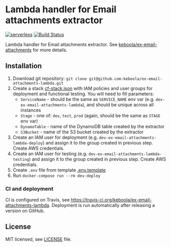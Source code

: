 # Lambda handler for Email attachments extractor

[![serverless](http://public.serverless.com/badges/v3.svg)](http://www.serverless.com)
[![Build Status](https://travis-ci.org/keboola/ex-email-attachments-lambda.svg)](https://travis-ci.org/keboola/ex-email-attachments-lambda)

Lambda handler for Email attachments extractor. See [keboola/ex-email-attachments](https://github.com/keboola/ex-email-attachments) for more details.

## Installation

1. Download git repository: `git clone git@github.com:keboola/ex-email-attachments-lambda.git`
2. Create a stack [cf-stack.json](https://github.com/keboola/ex-email-attachments-lambda/blob/master/cf-stack.json) with IAM policies and user groups for deployment and functional testing. You will need to fill parameters:
    - `ServiceName` - should be the same as `SERVICE_NAME` env var (e.g. `dev-ex-email-attachments-lambda`), and should be unique across all instances
    - `Stage` - one of: `dev`, `test`, `prod` (again, should be the same as `STAGE` env var)
    - `DynamoTable` - name of the DynamoDB table created by the extractor
    - `S3Bucket` - name of the S3 bucket created by the extractor
3. Create an IAM user for deployment (e.g. `dev-ex-email-attachments-lambda-deploy`) and assign it to the group created in previous step. Create AWS credentials.
4. Create an IAM user for testing (e.g. `dev-ex-email-attachments-lambda-testing`) and assign it to the group created in previous step. Create AWS credentials.
5. Create `.env` file from template [.env.template](https://github.com/keboola/ex-email-attachments-lambda/blob/master/.env.template)
6. Run `docker-compose run --rm dev-deploy`

### CI and deployment

CI is configured on Travis, see https://travis-ci.org/keboola/ex-email-attachments-lambda. Deployment is run automatically after releasing a version on GitHub.

## License

MIT licensed, see [LICENSE](./LICENSE) file.
